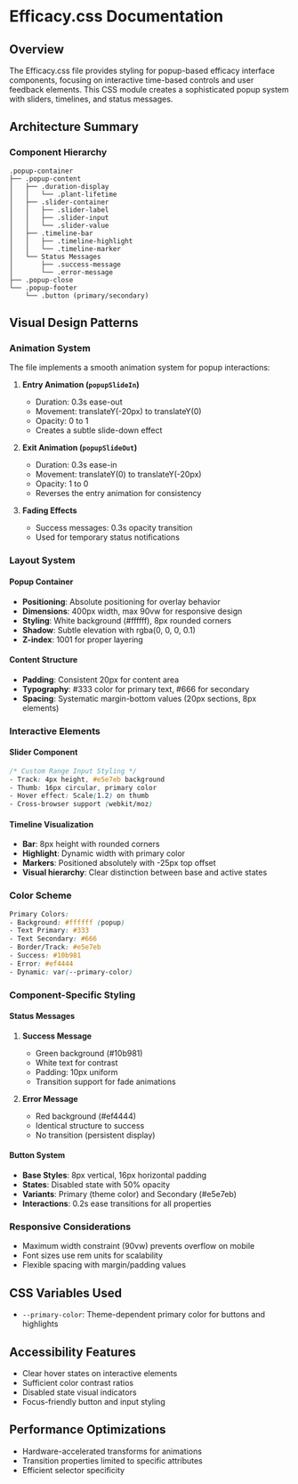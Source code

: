 # Efficacy.css Documentation

## Overview
The Efficacy.css file provides styling for popup-based efficacy interface components, focusing on interactive time-based controls and user feedback elements. This CSS module creates a sophisticated popup system with sliders, timelines, and status messages.

## Architecture Summary

### Component Hierarchy
```
.popup-container
├── .popup-content
│   ├── .duration-display
│   │   └── .plant-lifetime
│   ├── .slider-container
│   │   ├── .slider-label
│   │   ├── .slider-input
│   │   └── .slider-value
│   ├── .timeline-bar
│   │   ├── .timeline-highlight
│   │   └── .timeline-marker
│   └── Status Messages
│       ├── .success-message
│       └── .error-message
├── .popup-close
└── .popup-footer
    └── .button (primary/secondary)
```

## Visual Design Patterns

### Animation System
The file implements a smooth animation system for popup interactions:

1. **Entry Animation (`popupSlideIn`)**
   - Duration: 0.3s ease-out
   - Movement: translateY(-20px) to translateY(0)
   - Opacity: 0 to 1
   - Creates a subtle slide-down effect

2. **Exit Animation (`popupSlideOut`)**
   - Duration: 0.3s ease-in
   - Movement: translateY(0) to translateY(-20px)
   - Opacity: 1 to 0
   - Reverses the entry animation for consistency

3. **Fading Effects**
   - Success messages: 0.3s opacity transition
   - Used for temporary status notifications

### Layout System

#### Popup Container
- **Positioning**: Absolute positioning for overlay behavior
- **Dimensions**: 400px width, max 90vw for responsive design
- **Styling**: White background (#ffffff), 8px rounded corners
- **Shadow**: Subtle elevation with rgba(0, 0, 0, 0.1)
- **Z-index**: 1001 for proper layering

#### Content Structure
- **Padding**: Consistent 20px for content area
- **Typography**: #333 color for primary text, #666 for secondary
- **Spacing**: Systematic margin-bottom values (20px sections, 8px elements)

### Interactive Elements

#### Slider Component
```css
/* Custom Range Input Styling */
- Track: 4px height, #e5e7eb background
- Thumb: 16px circular, primary color
- Hover effect: Scale(1.2) on thumb
- Cross-browser support (webkit/moz)
```

#### Timeline Visualization
- **Bar**: 8px height with rounded corners
- **Highlight**: Dynamic width with primary color
- **Markers**: Positioned absolutely with -25px top offset
- **Visual hierarchy**: Clear distinction between base and active states

### Color Scheme
```css
Primary Colors:
- Background: #ffffff (popup)
- Text Primary: #333
- Text Secondary: #666
- Border/Track: #e5e7eb
- Success: #10b981
- Error: #ef4444
- Dynamic: var(--primary-color)
```

### Component-Specific Styling

#### Status Messages
1. **Success Message**
   - Green background (#10b981)
   - White text for contrast
   - Padding: 10px uniform
   - Transition support for fade animations

2. **Error Message**
   - Red background (#ef4444)
   - Identical structure to success
   - No transition (persistent display)

#### Button System
- **Base Styles**: 8px vertical, 16px horizontal padding
- **States**: Disabled state with 50% opacity
- **Variants**: Primary (theme color) and Secondary (#e5e7eb)
- **Interactions**: 0.2s ease transitions for all properties

### Responsive Considerations
- Maximum width constraint (90vw) prevents overflow on mobile
- Font sizes use rem units for scalability
- Flexible spacing with margin/padding values

## CSS Variables Used
- `--primary-color`: Theme-dependent primary color for buttons and highlights

## Accessibility Features
- Clear hover states on interactive elements
- Sufficient color contrast ratios
- Disabled state visual indicators
- Focus-friendly button and input styling

## Performance Optimizations
- Hardware-accelerated transforms for animations
- Transition properties limited to specific attributes
- Efficient selector specificity